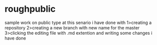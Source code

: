 # roughpublic
sample work on public type
at this senario i have done with 
1>creating a repository
2>creating a new branch with new name for the master 
3>clicking the editing file with .md extention and writing some changes i have done 
